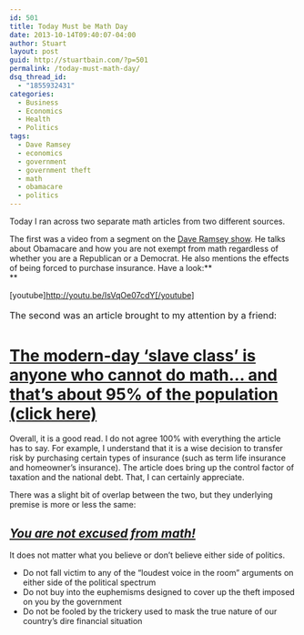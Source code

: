 ```yaml
---
id: 501
title: Today Must be Math Day
date: 2013-10-14T09:40:07-04:00
author: Stuart
layout: post
guid: http://stuartbain.com/?p=501
permalink: /today-must-math-day/
dsq_thread_id:
  - "1855932431"
categories:
  - Business
  - Economics
  - Health
  - Politics
tags:
  - Dave Ramsey
  - economics
  - government
  - government theft
  - math
  - obamacare
  - politics
---
```

Today I ran across two separate math articles from two different sources.

The first was a video from a segment on the [Dave Ramsey show](http://www.daveramsey.com/). He talks about Obamacare and how you are not exempt from math regardless of whether you are a Republican or a Democrat. He also mentions the effects of being forced to purchase insurance. Have a look:**  
** 

[youtube]http://youtu.be/IsVqOe07cdY[/youtube]

<span style="line-height: 1.714285714;font-size: 1rem">The second was an article brought to my attention by a friend:</span>

# [The modern-day &#8216;slave class&#8217; is anyone who cannot do math&#8230; and that&#8217;s about 95% of the population (click here)](http://www.naturalnews.com/040027_financial_slavery_money_investments.html#)

Overall, it is a good read. I do not agree 100% with everything the article has to say. For example, I understand that it is a wise decision to transfer risk by purchasing certain types of insurance (such as term life insurance and homeowner&#8217;s insurance). The article does bring up the control factor of taxation and the national debt. That, I can certainly appreciate.

There was a slight bit of overlap between the two, but they underlying premise is more or less the same:

## **<span style="text-decoration: underline"><em>You are not excused from math!</em></span>**

It does not matter what you believe or don&#8217;t believe either side of politics.

  * Do not fall victim to any of the &#8220;loudest voice in the room&#8221; arguments on either side of the political spectrum
  * Do not buy into the euphemisms designed to cover up the theft imposed on you by the government
  * Do not be fooled by the trickery used to mask the true nature of our country&#8217;s dire financial situation